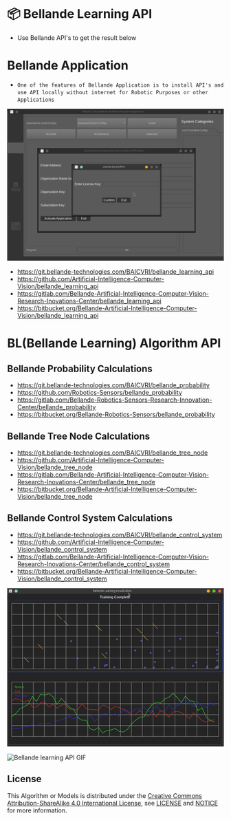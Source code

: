 # 📦 Bellande Learning API
- Use Bellande API's to get the result below

# Bellande Application 
- ```One of the features of Bellande Application is to install API's and use API locally without internet for Robotic Purposes or other Applications```

![Bellande Application](./bellande_application_api.png)

- https://git.bellande-technologies.com/BAICVRI/bellande_learning_api
- https://github.com/Artificial-Intelligence-Computer-Vision/bellande_learning_api
- https://gitlab.com/Bellande-Artificial-Intelligence-Computer-Vision-Research-Inovations-Center/bellande_learning_api
- https://bitbucket.org/Bellande-Artificial-Intelligence-Computer-Vision/bellande_learning_api

# BL(Bellande Learning) Algorithm API
## Bellande Probability Calculations
- https://git.bellande-technologies.com/BAICVRI/bellande_probability
- https://github.com/Robotics-Sensors/bellande_probability
- https://gitlab.com/Bellande-Robotics-Sensors-Research-Innovation-Center/bellande_probability
- https://bitbucket.org/Bellande-Robotics-Sensors/bellande_probability

## Bellande Tree Node Calculations
- https://git.bellande-technologies.com/BAICVRI/bellande_tree_node
- https://github.com/Artificial-Intelligence-Computer-Vision/bellande_tree_node
- https://gitlab.com/Bellande-Artificial-Intelligence-Computer-Vision-Research-Inovations-Center/bellande_tree_node
- https://bitbucket.org/Bellande-Artificial-Intelligence-Computer-Vision/bellande_tree_node

## Bellande Control System Calculations
- https://git.bellande-technologies.com/BAICVRI/bellande_control_system
- https://github.com/Artificial-Intelligence-Computer-Vision/bellande_control_system
- https://gitlab.com/Bellande-Artificial-Intelligence-Computer-Vision-Research-Inovations-Center/bellande_control_system
- https://bitbucket.org/Bellande-Artificial-Intelligence-Computer-Vision/bellande_control_system

![Bellande learning API](./bellande_learning_api.png)

![Bellande learning API GIF](./bellande_learning_api_gif.gif)

## License
This Algorithm or Models is distributed under the [Creative Commons Attribution-ShareAlike 4.0 International License](http://creativecommons.org/licenses/by-sa/4.0/), see [LICENSE](https://github.com/Artificial-Intelligence-Computer-Vision/bellande_learning/blob/main/LICENSE) and [NOTICE](https://github.com/Artificial-Intelligence-Computer-Vision/bellande_learning/blob/main/LICENSE) for more information.

